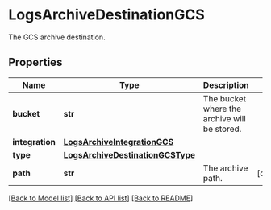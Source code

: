 # LogsArchiveDestinationGCS

The GCS archive destination.

## Properties
Name | Type | Description | Notes
------------ | ------------- | ------------- | -------------
**bucket** | **str** | The bucket where the archive will be stored. | 
**integration** | [**LogsArchiveIntegrationGCS**](LogsArchiveIntegrationGCS.md) |  | 
**type** | [**LogsArchiveDestinationGCSType**](LogsArchiveDestinationGCSType.md) |  | 
**path** | **str** | The archive path. | [optional] 

[[Back to Model list]](README.md#documentation-for-models) [[Back to API list]](README.md#documentation-for-api-endpoints) [[Back to README]](README.md)



